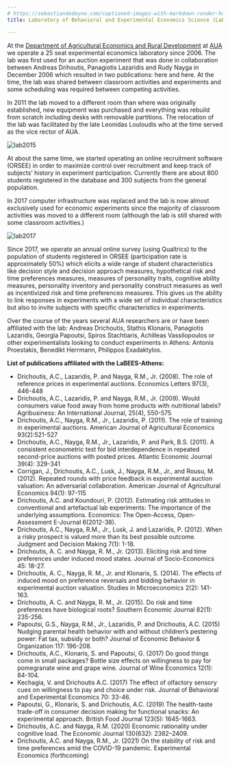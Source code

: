 ```yaml
---
# https://sebastiandedeyne.com/captioned-images-with-markdown-render-hooks-in-hugo/
title: Laboratory of Behavioral and Experimental Economics Science (LaBEES-Athens)

---
```

At the [Department of Agricultural Economics and Rural Development](http://www.aoa.aua.gr/) at [AUA](https://www.aua.gr) we operate a 25 seat experimental economics laboratory since 2006. The lab was first used for an auction experiment that was done in collaboration between Andreas Drihoutis, Panagiotis Lazaridis and Rudy Nayga in December 2006 which resulted in two publications: here and here. At the time, the lab was shared between classroom activities and experiments and some scheduling was required between competing activities.

In 2011 the lab moved to a different room than where was originally established, new equipment was purchased and everything was rebuild from scratch including desks with removable partitions. The relocation of the lab was facilitated by the late Leonidas Louloudis who at the time served as the vice rector of AUA.

![lab2015](/lab/withpartitions.jpg "An overview of the lab with partitions installed (circa 2017)")

At about the same time, we started operating an online recruitment software (ORSEE) in order to maximize control over recruitment and keep track of subjects’ history in experiment participation. Currently there are about 800 students registered in the database and 300 subjects from the general population.

In 2017 computer infrastructure was replaced and the lab is now almost exclusively used for economic experiments since the majority of classroom activities was moved to a different room (although the lab is still shared with some classroom activities.)

![lab2017](/lab/lab2017_smaller.jpg "Testing a zTree treatment in 25 newly acquired Dell Inspiron notebooks in April 2017")

Since 2017, we operate an annual online survey (using Qualtrics) to the population of students registered in ORSEE (participation rate is approximately 50%) which elicits a wide range of student characteristics like decision style and decision approach measures, hypothetical risk and time preferences measures, measures of personality traits, cognitive ability measures, personality inventory and personality construct measures as well as incentivized risk and time preferences measures. This gives us the ability to link responses in experiments with a wide set of individual characteristics but also to invite subjects with specific characteristics in experiments.

Over the course of the years several AUA researchers are or have been affiliated with the lab: Andreas Drichoutis, Stathis Klonaris, Panagiotis Lazaridis, Georgia Papoutsi, Spiros Stachtiaris, Achilleas Vassilopoulos or other experimentalists looking to conduct experiments in Athens: Antonis Proestakis, Benedikt Herrmann, Philippos Exadaktylos.

**List of publications affiliated with the LaBEES-Athens:**

- Drichoutis, A.C., Lazaridis, P. and Nayga, R.M., Jr. (2008). The role of reference prices in experimental auctions. Economics Letters 97(3), 446-448
- Drichoutis, A.C., Lazaridis, P. and Nayga, R.M., Jr. (2009). Would consumers value food away from home products with nutritional labels? Agribusiness: An International Journal, 25(4), 550-575
- Drichoutis, A.C., Nayga, R.M., Jr., Lazaridis, P. (2011). The role of training in experimental auctions. American Journal of Agricultural Economics 93(2):521-527
- Drichoutis, A.C., Nayga, R.M., Jr., Lazaridis, P. and Park, B.S. (2011). A consistent econometric test for bid interdependence in repeated second-price auctions with posted prices. Atlantic Economic Journal 39(4): 329-341
- Corrigan, J., Drichoutis, A.C., Lusk, J., Nayga, R.M., Jr., and Rousu, M. (2012). Repeated rounds with price feedback in experimental auction valuation: An adversarial collaboration. American Journal of Agricultural Economics 94(1): 97-115
- Drichoutis, A.C. and Koundouri, P. (2012). Estimating risk attitudes in conventional and artefactual lab experiments: The importance of the underlying assumptions. Economics: The Open-Access, Open-Assessment E-Journal 6(2012-38).
- Drichoutis, A.C., Nayga, R.M., Jr., Lusk, J. and Lazaridis, P. (2012). When a risky prospect is valued more than its best possible outcome. Judgment and Decision Making 7(1): 1-18.
- Drichoutis, A. C. and Nayga, R. M., Jr. (2013). Eliciting risk and time preferences under induced mood states. Journal of Socio-Economics 45: 18-27.
- Drichoutis, A. C., Nayga, R. M., Jr. and Klonaris, S. (2014). The effects of induced mood on preference reversals and bidding behavior in experimental auction valuation. Studies in Microeconomics 2(2): 141-163.
- Drichoutis, A. C. and Nayga, R. M., Jr. (2015). Do risk and time preferences have biological roots? Southern Economic Journal 82(1): 235-256.
- Papoutsi, G.S., Nayga, R.M., Jr., Lazaridis, P. and Drichoutis, A.C. (2015) Nudging parental health behavior with and without children’s pestering power: Fat tax, subsidy or both? Journal of Economic Behavior & Organization 117: 196-208.
- Drichoutis, A.C., Klonaris, S. and Papoutsi, G. (2017) Do good things come in small packages? Bottle size effects on willingness to pay for pomegranate wine and grape wine. Journal of Wine Economics 12(1): 84-104.
- Kechagia, V. and Drichoutis A.C. (2017) The effect of olfactory sensory cues on willingness to pay and choice under risk.  Journal of Behavioral and Experimental Economics 70: 33-46.
- Papoutsi, G., Klonaris, S. and Drichoutis, A.C. (2019) The health-taste trade-off in consumer decision making for functional snacks: An experimental approach. British Food Journal 123(5): 1645-1663.
- Drichoutis, A.C. and Nayga, R.M. (2020) Economic rationality under cognitive load. The Economic Journal 130(632): 2382–2409.
- Drichoutis, A.C. and Nayga, R.M., Jr. (2021)  On the stability of risk and time preferences amid the COVID-19 pandemic. Experimental Economics (forthcoming)